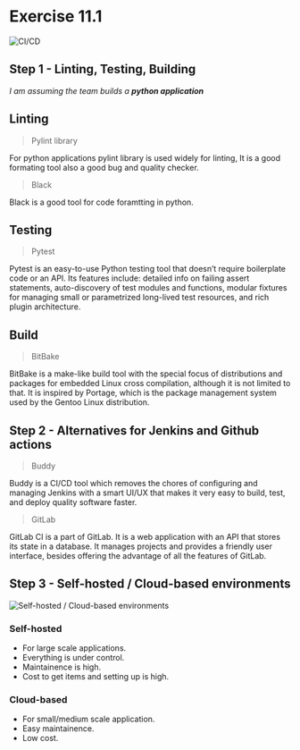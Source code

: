 # Exercise 11.1

![CI/CD](https://kubesphere.io/images/devops/dev-ops.png)

## Step 1 - Linting, Testing, Building

*I am assuming the team builds a **python application***

## Linting
>Pylint library

For python applications pylint library is used widely for linting, It is a good formating tool also a good bug and quality checker.

>Black

Black is a good tool for code foramtting in python.

## Testing
>Pytest

Pytest is an easy-to-use Python testing tool that doesn’t require boilerplate code or an API. Its features include: detailed info on failing assert statements, auto-discovery of test modules and functions, modular fixtures for managing small or parametrized long-lived test resources, and rich plugin architecture.

## Build
>BitBake

BitBake is a make-like build tool with the special focus of distributions and packages for embedded Linux cross compilation, although it is not limited to that. It is inspired by Portage, which is the package management system used by the Gentoo Linux distribution.

## Step 2 - Alternatives for Jenkins and Github actions

>Buddy

Buddy is a CI/CD tool which removes the chores of configuring and managing Jenkins with a smart UI/UX that makes it very easy to build, test, and deploy quality software faster.

>GitLab

GitLab CI is a part of GitLab. It is a web application with an API that stores its state in a database. It manages projects and provides a friendly user interface, besides offering the advantage of all the features of GitLab.

## Step 3 - Self-hosted / Cloud-based environments

![Self-hosted / Cloud-based environments](https://assets-global.website-files.com/5db35de024bb983af1b4e151/5f7c299563ec675b467472b1_Cloud%20based%20CI%20Page%20main_2-p-800.png)

### Self-hosted
- For large scale applications.
- Everything is under control.
- Maintainence is high.
- Cost to get items and setting up is high.

### Cloud-based
- For small/medium scale application.
- Easy maintainence.
- Low cost.